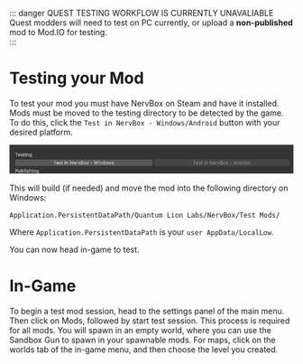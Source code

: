 ::: danger QUEST TESTING WORKFLOW IS CURRENTLY UNAVALIABLE
Quest modders will need to test on PC currently, or upload a **non-published** mod to Mod.IO for testing.  
:::

# Testing your Mod

To test your mod you must have NervBox on Steam and have it installed. Mods must be moved to the testing directory to be detected by the game. To do this, click the `Test in NervBox - Windows/Android` button with your desired platform.

![test button](images/testing/image.png)

This will build (if needed) and move the mod into the following directory on Windows:

```
Application.PersistentDataPath/Quantum Lion Labs/NervBox/Test Mods/
```
Where `Application.PersistentDataPath` is your `user AppData/LocalLow`. 

You can now head in-game to test.

# In-Game

To begin a test mod session, head to the settings panel of the main menu. Then click on Mods, followed by start test session. This process is required for all mods. You will spawn in an empty world, where you can use the Sandbox Gun to spawn in your spawnable mods. For maps, click on the worlds tab of the in-game menu, and then choose the level you created.